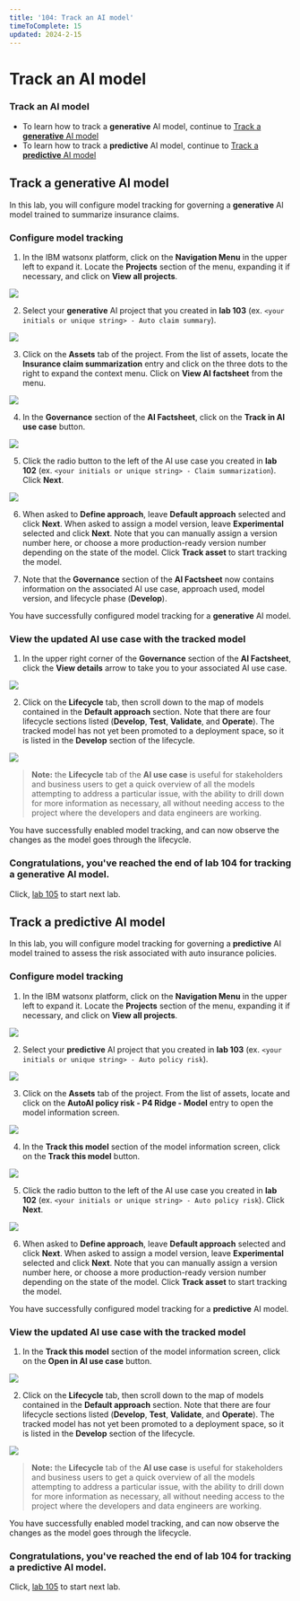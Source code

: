 ```yaml
---
title: '104: Track an AI model'
timeToComplete: 15
updated: 2024-2-15
---
```


<QuizAlert text='Heads Up! Quiz material will be flagged like this!' />

# Track an AI model

### Track an AI model

- To learn how to track a **generative** AI model, continue to [Track a **generative** AI model](#track-a-generative-ai-model)
- To learn how to track a **predictive** AI model, continue to [Track a **predictive** AI model](#track-a-predictive-ai-model)

## Track a **generative** AI model

In this lab, you will configure model tracking for governing a **generative** AI model trained to summarize insurance claims.

### Configure model tracking

1. In the IBM watsonx platform, click on the **Navigation Menu** in the upper left to expand it. Locate the **Projects** section of the menu, expanding it if necessary, and click on **View all projects**.

  ![](./images/104/navigation-menu-projects.png)

2. Select your **generative** AI project that you created in **lab 103** (ex. `<your initials or unique string> - Auto claim summary`).

  ![](./images/104/generative-project-select.png)

3. Click on the **Assets** tab of the project. From the list of assets, locate the **Insurance claim summarization** entry and click on the three dots to the right to expand the context menu. Click on **View AI factsheet** from the menu.

  ![](./images/104/view-ai-factsheet.png)

4. In the **Governance** section of the **AI Factsheet**, click on the **Track in AI use case** button.

  ![](./images/104/generative-track-in-ai-use-case.png)

5. Click the radio button to the left of the AI use case you created in **lab 102** (ex. `<your initials or unique string> - Claim summarization`). Click **Next**.

  ![](./images/104/select-generative-ai-use-case.png)

6. When asked to **Define approach**, leave **Default approach** selected and click **Next**. When asked to assign a model version, leave **Experimental** selected and click **Next**. Note that you can manually assign a version number here, or choose a more production-ready version number depending on the state of the model. Click **Track asset** to start tracking the model.

7. Note that the **Governance** section of the **AI Factsheet** now contains information on the associated AI use case, approach used, model version, and lifecycle phase (**Develop**).

You have successfully configured model tracking for a **generative** AI model.

### View the updated AI use case with the tracked model

1. In the upper right corner of the **Governance** section of the **AI Factsheet**, click the **View details** arrow to take you to your associated AI use case.

  ![](./images/104/view-details.png)

2. Click on the **Lifecycle** tab, then scroll down to the map of models contained in the **Default approach** section. Note that there are four lifecycle sections listed (**Develop**, **Test**, **Validate**, and **Operate**). The tracked model has not yet been promoted to a deployment space, so it is listed in the **Develop** section of the lifecycle.

  ![](./images/104/generative-lifecycle-visualization.png)

  > **Note:** the **Lifecycle** tab of the **AI use case** is useful for stakeholders and business users to get a quick overview of all the models attempting to address a particular issue, with the ability to drill down for more information as necessary, all without needing access to the project where the developers and data engineers are working.

You have successfully enabled model tracking, and can now observe the changes as the model goes through the lifecycle.

### Congratulations, you've reached the end of lab 104 for tracking a **generative** AI model.

Click, [lab 105](/watsonx/watsonxgov/105) to start next lab.

## Track a **predictive** AI model

In this lab, you will configure model tracking for governing a **predictive** AI model trained to assess the risk associated with auto insurance policies.

### Configure model tracking

1. In the IBM watsonx platform, click on the **Navigation Menu** in the upper left to expand it. Locate the **Projects** section of the menu, expanding it if necessary, and click on **View all projects**.

  ![](./images/104/navigation-menu-projects.png)

2. Select your **predictive** AI project that you created in **lab 103** (ex. `<your initials or unique string> - Auto policy risk`).

  ![](./images/104/predictive-project-select.png)

3. Click on the **Assets** tab of the project. From the list of assets, locate and click on the **AutoAI policy risk - P4 Ridge - Model** entry to open the model information screen.

  ![](./images/104/view-model-info.png)

4. In the **Track this model** section of the model information screen, click on the **Track this model** button.

  ![](./images/104/track-this-model.png)

5. Click the radio button to the left of the AI use case you created in **lab 102** (ex. `<your initials or unique string> - Auto policy risk`). Click **Next**.

  ![](./images/104/select-predictive-ai-use-case.png)

6. When asked to **Define approach**, leave **Default approach** selected and click **Next**. When asked to assign a model version, leave **Experimental** selected and click **Next**. Note that you can manually assign a version number here, or choose a more production-ready version number depending on the state of the model. Click **Track asset** to start tracking the model.

You have successfully configured model tracking for a **predictive** AI model.

### View the updated AI use case with the tracked model

1. In the **Track this model** section of the model information screen, click on the **Open in AI use case** button.

  ![](./images/104/open-in-ai-use-case.png)

2. Click on the **Lifecycle** tab, then scroll down to the map of models contained in the **Default approach** section. Note that there are four lifecycle sections listed (**Develop**, **Test**, **Validate**, and **Operate**). The tracked model has not yet been promoted to a deployment space, so it is listed in the **Develop** section of the lifecycle.

  ![](./images/104/predictive-lifecycle-visualization.png)

  > **Note:** the **Lifecycle** tab of the **AI use case** is useful for stakeholders and business users to get a quick overview of all the models attempting to address a particular issue, with the ability to drill down for more information as necessary, all without needing access to the project where the developers and data engineers are working.

You have successfully enabled model tracking, and can now observe the changes as the model goes through the lifecycle.

### Congratulations, you've reached the end of lab 104 for tracking a **predictive** AI model.

Click, [lab 105](/watsonx/watsonxgov/105) to start next lab.

